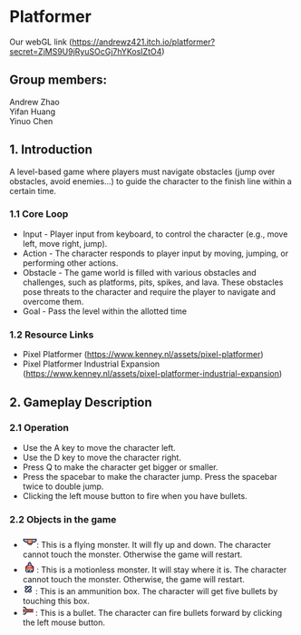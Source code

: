 # Platformer
Our webGL link (https://andrewz421.itch.io/platformer?secret=ZjMS9U9jRyuSOcGj7hYKosIZtO4)

## Group members:
Andrew Zhao <br>
Yifan Huang <br>
Yinuo Chen

## 1. Introduction
A level-based game where players must navigate obstacles (jump over obstacles, avoid enemies...) to guide the character to the finish line within a certain time.

### 1.1 Core Loop
- Input - Player input from keyboard, to control the character (e.g., move left, move right, jump).
- Action - The character responds to player input by moving, jumping, or performing other actions.
- Obstacle - The game world is filled with various obstacles and challenges, such as platforms, pits, spikes, and lava. These obstacles pose threats to the character and require the player to navigate and overcome them.
- Goal - Pass the level within the allotted time

### 1.2 Resource Links
- Pixel Platformer (https://www.kenney.nl/assets/pixel-platformer)
- Pixel Platformer Industrial Expansion (https://www.kenney.nl/assets/pixel-platformer-industrial-expansion)

## 2. Gameplay Description

### 2.1 Operation
- Use the A key to move the character left.
- Use the D key to move the character right.
- Press Q to make the character get bigger or smaller.
- Press the spacebar to make the character jump. Press the spacebar twice to double jump.
- Clicking the left mouse button to fire when you have bullets.

### 2.2 Objects in the game
- ![Bat](Assets/Textures/kenney_pixel-platformer/Characters/character_0025.png): This is a flying monster. It will fly up and down. The character cannot touch the monster. Otherwise the game will restart.
- ![Bot](Assets/Textures/kenney_pixel-platformer/Characters/character_0016.png): This is a motionless monster. It will 
stay where it is. The character cannot touch the monster. Otherwise, the game will restart.
- ![Bullet](Assets/Textures/kenney_pixel-platformer/Tiles/tile_0159.png) : This is an ammunition box. The character will get five bullets by touching this box.
- ![Bullet](Assets/Textures/kenney_pixel-platformer/Tiles/tile_0090.png) : This is a bullet. The character can fire bullets forward by clicking the left mouse button.
